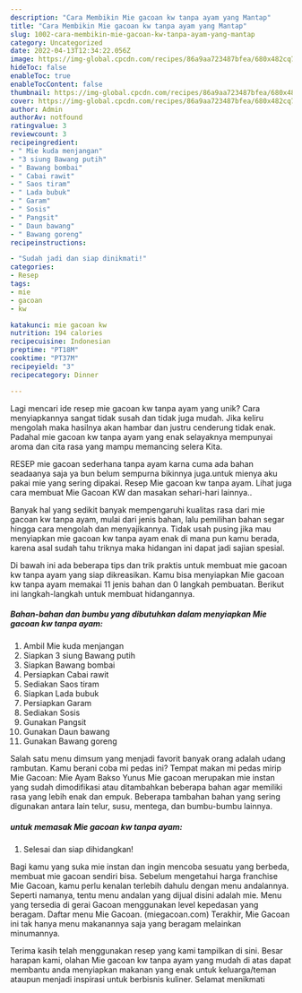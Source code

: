 ```yaml
---
description: "Cara Membikin Mie gacoan kw tanpa ayam yang Mantap"
title: "Cara Membikin Mie gacoan kw tanpa ayam yang Mantap"
slug: 1002-cara-membikin-mie-gacoan-kw-tanpa-ayam-yang-mantap
category: Uncategorized
date: 2022-04-13T12:34:22.056Z
image: https://img-global.cpcdn.com/recipes/86a9aa723487bfea/680x482cq70/mie-gacoan-kw-tanpa-ayam-foto-resep-utama.jpg
hideToc: false
enableToc: true
enableTocContent: false
thumbnail: https://img-global.cpcdn.com/recipes/86a9aa723487bfea/680x482cq70/mie-gacoan-kw-tanpa-ayam-foto-resep-utama.jpg
cover: https://img-global.cpcdn.com/recipes/86a9aa723487bfea/680x482cq70/mie-gacoan-kw-tanpa-ayam-foto-resep-utama.jpg
author: Admin
authorAv: notfound
ratingvalue: 3
reviewcount: 3
recipeingredient:
- " Mie kuda menjangan"
- "3 siung Bawang putih"
- " Bawang bombai"
- " Cabai rawit"
- " Saos tiram"
- " Lada bubuk"
- " Garam"
- " Sosis"
- " Pangsit"
- " Daun bawang"
- " Bawang goreng"
recipeinstructions:

- "Sudah jadi dan siap dinikmati!"
categories:
- Resep
tags:
- mie
- gacoan
- kw

katakunci: mie gacoan kw 
nutrition: 194 calories
recipecuisine: Indonesian
preptime: "PT18M"
cooktime: "PT37M"
recipeyield: "3"
recipecategory: Dinner

---
```





Lagi mencari ide resep mie gacoan kw tanpa ayam yang unik? Cara menyiapkannya sangat tidak susah dan tidak juga mudah. Jika keliru mengolah maka hasilnya akan hambar dan justru cenderung tidak enak. Padahal mie gacoan kw tanpa ayam yang enak selayaknya mempunyai aroma dan cita rasa yang mampu memancing selera Kita.





RESEP mie gacoan sederhana tanpa ayam karna cuma ada bahan seadaanya saja ya bun belum sempurna bikinnya juga.untuk mienya aku pakai mie yang sering dipakai. Resep Mie gacoan kw tanpa ayam. Lihat juga cara membuat Mie Gacoan KW dan masakan sehari-hari lainnya..

Banyak hal yang sedikit banyak mempengaruhi kualitas rasa dari mie gacoan kw tanpa ayam, mulai dari jenis bahan, lalu pemilihan bahan segar hingga cara mengolah dan menyajikannya. Tidak usah pusing jika mau menyiapkan mie gacoan kw tanpa ayam enak di mana pun kamu berada, karena asal sudah tahu triknya maka hidangan ini dapat jadi sajian spesial.






Di bawah ini ada beberapa tips dan trik praktis untuk membuat mie gacoan kw tanpa ayam yang siap dikreasikan. Kamu bisa menyiapkan Mie gacoan kw tanpa ayam memakai 11 jenis bahan dan 0 langkah pembuatan. Berikut ini langkah-langkah untuk membuat hidangannya.

<!--inarticleads1-->

##### Bahan-bahan dan bumbu yang dibutuhkan dalam menyiapkan Mie gacoan kw tanpa ayam:

1. Ambil  Mie kuda menjangan
1. Siapkan 3 siung Bawang putih
1. Siapkan  Bawang bombai
1. Persiapkan  Cabai rawit
1. Sediakan  Saos tiram
1. Siapkan  Lada bubuk
1. Persiapkan  Garam
1. Sediakan  Sosis
1. Gunakan  Pangsit
1. Gunakan  Daun bawang
1. Gunakan  Bawang goreng


Salah satu menu dimsum yang menjadi favorit banyak orang adalah udang rambutan. Kamu berani coba mi pedas ini? Tempat makan mi pedas mirip Mie Gacoan: Mie Ayam Bakso Yunus Mie gacoan merupakan mie instan yang sudah dimodifikasi atau ditambahkan beberapa bahan agar memiliki rasa yang lebih enak dan empuk. Beberapa tambahan bahan yang sering digunakan antara lain telur, susu, mentega, dan bumbu-bumbu lainnya. 

<!--inarticleads2-->

#####  untuk memasak Mie gacoan kw tanpa ayam:


1. Selesai dan siap dihidangkan!

Bagi kamu yang suka mie instan dan ingin mencoba sesuatu yang berbeda, membuat mie gacoan sendiri bisa. Sebelum mengetahui harga franchise Mie Gacoan, kamu perlu kenalan terlebih dahulu dengan menu andalannya. Seperti namanya, tentu menu andalan yang dijual disini adalah mie. Menu yang tersedia di gerai Gacoan menggunakan level kepedasan yang beragam. Daftar menu Mie Gacoan. (miegacoan.com) Terakhir, Mie Gacoan ini tak hanya menu makanannya saja yang beragam melainkan minumannya. 

Terima kasih telah menggunakan resep yang kami tampilkan di sini. Besar harapan kami, olahan Mie gacoan kw tanpa ayam yang mudah di atas dapat membantu anda menyiapkan makanan yang enak untuk keluarga/teman ataupun menjadi inspirasi untuk berbisnis kuliner. Selamat menikmati
